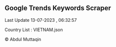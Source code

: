

## Google Trends Keywords Scraper 
 
Last Update 13-07-2023 , 06:32:57

Country List :
VIETNAM.json



© Abdul Muttaqin 
